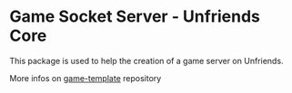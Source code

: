# Game Socket Server - Unfriends Core

This package is used to help the creation of a game server on Unfriends.

More infos on [game-template](https://github.com/Unfriends/game-template) repository